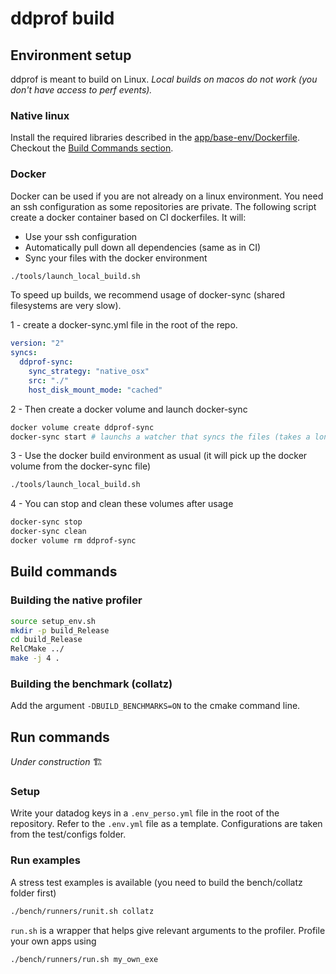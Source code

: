 # ddprof build

## Environment setup

ddprof is meant to build on Linux.
*Local builds on macos do not work (you don't have access to perf events).*

### Native linux

Install the required libraries described in the [app/base-env/Dockerfile](app/base-env/Dockerfile).
Checkout the [Build Commands section](#build-commands).

### Docker

Docker can be used if you are not already on a linux environment. You need an ssh configuration as some repositories are private.
The following script create a docker container based on CI dockerfiles. It will:

- Use your ssh configuration
- Automatically pull down all dependencies (same as in CI)
- Sync your files with the docker environment

```bash
./tools/launch_local_build.sh
```

To speed up builds, we recommend usage of docker-sync (shared filesystems are very slow).

1 - create a docker-sync.yml file in the root of the repo.

```yml
version: "2"
syncs:
  ddprof-sync:
    sync_strategy: "native_osx"
    src: "./"
    host_disk_mount_mode: "cached"
```

2 - Then create a docker volume and launch docker-sync

```bash
docker volume create ddprof-sync
docker-sync start # launchs a watcher that syncs the files (takes a long time on first run)
```

3 - Use the docker build environment as usual (it will pick up the docker volume from the docker-sync file)

```bash
./tools/launch_local_build.sh
```

4 - You can stop and clean these volumes after usage

```bash
docker-sync stop
docker-sync clean
docker volume rm ddprof-sync
```

## Build commands

### Building the native profiler

```bash
source setup_env.sh
mkdir -p build_Release
cd build_Release
RelCMake ../
make -j 4 .
```

### Building the benchmark (collatz)

Add the argument `-DBUILD_BENCHMARKS=ON` to the cmake command line.

## Run commands

*Under construction* :building_construction:

### Setup

Write your datadog keys in a `.env_perso.yml` file in the root of the repository. Refer to the `.env.yml` file as a template.
Configurations are taken from the test/configs folder.

### Run examples

A stress test examples is available (you need to build the bench/collatz folder first)

```bash
./bench/runners/runit.sh collatz 
```

`run.sh` is a wrapper that helps give relevant arguments to the profiler.
Profile your own apps using

```bash
./bench/runners/run.sh my_own_exe 
```
